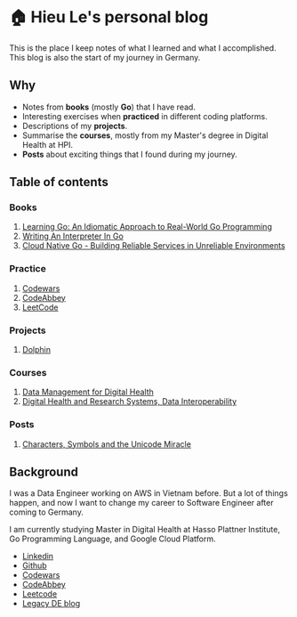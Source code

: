 # 🏠 Hieu Le's personal blog

This is the place I keep notes of what I learned and what I accomplished. This blog is also the start of my journey in Germany.


## Why

* Notes from **books** (mostly **Go**) that I have read.
* Interesting exercises when **practiced** in different coding platforms.
* Descriptions of my **projects**.
* Summarise the **courses**, mostly from my Master's degree in Digital Health at HPI.
* **Posts** about exciting things that I found during my journey.

## Table of contents

### Books
1. [Learning Go: An Idiomatic Approach to Real-World Go Programming](books/learning-go-idiomatic-approach.md) 
2. [Writing An Interpreter In Go](books/writing-an-interpreter-in-go.md)
3. [Cloud Native Go - Building Reliable Services in Unreliable Environments](books/cloud-native-go.md)

### Practice
1. [Codewars](practice/codewars.md)
2. [CodeAbbey](practice/codeabbey.md)
3. [LeetCode](practice/leetcode.md)

### Projects
1. [Dolphin](projects/dolphin.md)

### Courses
1. [Data Management for Digital Health](courses/data-management-for-digital-health.md)
2. [Digital Health and Research Systems, Data Interoperability](courses/digital-health-and-research-systems-data-interoperability.md)

### Posts
1. [Characters, Symbols and the Unicode Miracle](posts/utf-8.md)

## Background
I was a Data Engineer working on AWS in Vietnam before. But a lot of things happen, and now I want to change my career to Software Engineer after coming to Germany.

I am currently studying Master in Digital Health at Hasso Plattner Institute, Go Programming Language, and Google Cloud Platform.

- [Linkedin](https://www.linkedin.com/in/ledinhtrunghieu/)
- [Github](https://github.com/ledinhtrunghieu)
- [Codewars](https://www.codewars.com/users/ledinhtrunghieu)
- [CodeAbbey](https://www.codeabbey.com/index/user_profile/ledinhtrunghieu)
- [Leetcode](https://leetcode.com/)
- [Legacy DE blog](https://ledinhtrunghieu.github.io/content)



